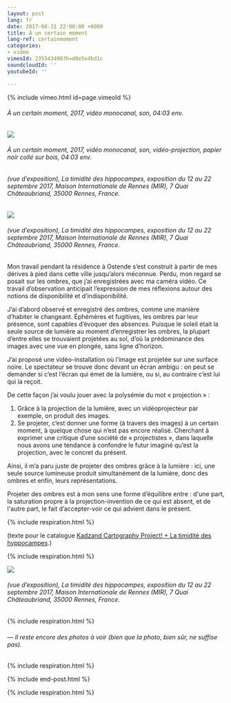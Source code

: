```yaml
---
layout: post
lang: fr
date: 2017-08-31 22:00:00 +0000
title: À un certain moment
lang-ref: certainmoment
categories:
- video
vimeoId: 235543490?h=d0e5e4bd1c
soundcloudId: ''
youtubeId: ''

---
```

{% include vimeo.html id=page.vimeoId %}

###### _À un certain moment_, 2017, vidéo monocanal, son, 04:03 env.

![](/mepierdoparaver/imgs/a-un-certain-moment-2-up.jpg)

###### _À un certain moment_, 2017, vidéo monocanal, son, vidéo-projection, papier noir collé sur bois, 04:03 env.

###### (vue d’exposition), _La timidité des hippocampes_, exposition du 12 au 22 septembre 2017, Maison Internationale de Rennes (MIR), 7 Quai Châteaubriand, 35000 Rennes, France.

![](/mepierdoparaver/imgs/a-un-certain-moment-4-up.jpg)

###### (vue d’exposition), _La timidité des hippocampes_, exposition du 12 au 22 septembre 2017, Maison Internationale de Rennes (MIR), 7 Quai Châteaubriand, 35000 Rennes, France.

Mon travail pendant la résidence à Ostende s’est construit à partir de mes dérives à pied dans cette ville jusqu’alors méconnue. Perdu, mon regard se posait sur les ombres, que j’ai enregistrées avec ma caméra vidéo. Ce travail d’observation anticipait l’expression de mes réflexions autour des notions de disponibilité et d’indisponibilité.

J’ai d’abord observé et enregistré des ombres, comme une manière d’habiter le changeant. Éphémères et fugitives, les ombres par leur présence, sont capables d’évoquer des absences. Puisque le soleil était la seule source de lumière au moment d’enregistrer les ombres, la plupart d’entre elles se trouvaient projetées au sol, d’où la prédominance des images avec une vue en plongée, sans ligne d’horizon.

J’ai proposé une vidéo-installation où l’image est projetée sur une surface noire. Le spectateur se trouve donc devant un écran ambigu : on peut se demander si c’est l’écran qui émet de la lumière, ou si, au contraire c’est lui qui la reçoit.

De cette façon j’ai voulu jouer avec la polysémie du mot « projection » :

1. Grâce à la projection de la lumière, avec un vidéoprojecteur par exemple, on produit des images.
2. Se projeter, c’est donner une forme (à travers des images) à un certain moment, à quelque chose qui n’est pas encore réalisé. Cherchant à exprimer une critique d’une société de « projectistes », dans laquelle nous avons une tendance à confondre le futur imaginé qu’est la projection, avec le concret du présent.

Ainsi, il m’a paru juste de projeter des ombres grâce à la lumière : ici, une seule source lumineuse produit simultanément de la lumière, donc des ombres et enfin, leurs représentations.

Projeter des ombres est à mon sens une forme d’équilibre entre : d'une part, la saturation propre à la projection-invention de ce qui est absent, et de l'autre part, le fait d’accepter-voir ce qui advient dans le présent.

{% include respiration.html %}

(texte pour le catalogue [Kadzand Cartography Project! + La timidité des hyppocampes](https://en.calameo.com/read/006090984f051e8da5887).)

{% include respiration.html %}

![](/mepierdoparaver/imgs/a-un-certain-moment-1-up.jpg)

###### (vue d’exposition), _La timidité des hippocampes_, exposition du 12 au 22 septembre 2017, Maison Internationale de Rennes (MIR), 7 Quai Châteaubriand, 35000 Rennes, France.

{% include respiration.html %}

###### _— Il reste encore des photos à voir (bien que la photo, bien sûr, ne suffise pas)._

{% include respiration.html %}

{% include end-post.html %}

{% include respiration.html %}